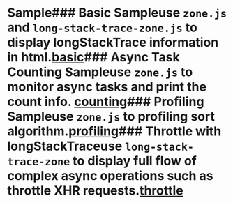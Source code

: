 # Sample### Basic Sampleuse `zone.js` and `long-stack-trace-zone.js` to display longStackTrace information in html.[basic](https://stackblitz.com/edit/zonejs-basic?file=index.js)### Async Task Counting Sampleuse `zone.js` to monitor async tasks and print the count info. [counting](https://stackblitz.com/edit/zonejs-counting?file=index.js)### Profiling Sampleuse `zone.js` to profiling sort algorithm.[profiling](https://stackblitz.com/edit/zonejs-profiling?file=index.js)### Throttle with longStackTraceuse `long-stack-trace-zone` to display full flow of complex async operations such as throttle XHR requests.[throttle](https://stackblitz.com/edit/zonejs-throttle?file=index.js)